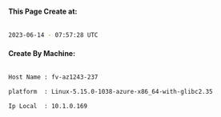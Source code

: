 
   
#### This Page Create at:

```bash

2023-06-14 - 07:57:28 UTC

```

#### Create By Machine:

```bash

Host Name : fv-az1243-237

platform  : Linux-5.15.0-1038-azure-x86_64-with-glibc2.35

Ip Local  : 10.1.0.169

```

